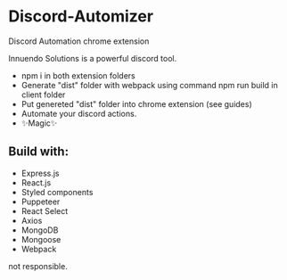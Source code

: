 # Discord-Automizer
Discord Automation chrome extension

Innuendo Solutions is a powerful discord tool.

- npm i in both extension folders
- Generate "dist" folder with webpack using command npm run build in client folder
- Put genereted "dist" folder into chrome extension (see guides)
- Automate your discord actions.
- ✨Magic✨

## Build with:

- Express.js
- React.js
- Styled components
- Puppeteer
- React Select
- Axios
- MongoDB
- Mongoose
- Webpack

not responsible.

